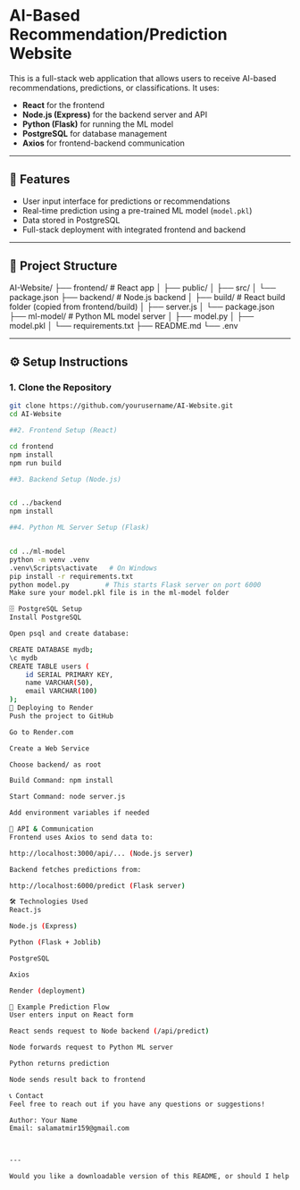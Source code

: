 # AI-Based Recommendation/Prediction Website

This is a full-stack web application that allows users to receive AI-based recommendations, predictions, or classifications. It uses:

- **React** for the frontend
- **Node.js (Express)** for the backend server and API
- **Python (Flask)** for running the ML model
- **PostgreSQL** for database management
- **Axios** for frontend-backend communication

---

## 🧠 Features

- User input interface for predictions or recommendations
- Real-time prediction using a pre-trained ML model (`model.pkl`)
- Data stored in PostgreSQL
- Full-stack deployment with integrated frontend and backend

---

## 📁 Project Structure

AI-Website/
├── frontend/ # React app
│ ├── public/
│ ├── src/
│ └── package.json
├── backend/ # Node.js backend
│ ├── build/ # React build folder (copied from frontend/build)
│ ├── server.js
│ └── package.json
├── ml-model/ # Python ML model server
│ ├── model.py
│ ├── model.pkl
│ └── requirements.txt
├── README.md
└── .env


---

## ⚙️ Setup Instructions

### 1. Clone the Repository

```bash
git clone https://github.com/yourusername/AI-Website.git
cd AI-Website

##2. Frontend Setup (React)

cd frontend
npm install
npm run build

##3. Backend Setup (Node.js)


cd ../backend
npm install

##4. Python ML Server Setup (Flask)


cd ../ml-model
python -m venv .venv
.venv\Scripts\activate   # On Windows
pip install -r requirements.txt
python model.py         # This starts Flask server on port 6000
Make sure your model.pkl file is in the ml-model folder

🗄️ PostgreSQL Setup
Install PostgreSQL

Open psql and create database:

CREATE DATABASE mydb;
\c mydb
CREATE TABLE users (
    id SERIAL PRIMARY KEY,
    name VARCHAR(50),
    email VARCHAR(100)
);
🚀 Deploying to Render
Push the project to GitHub

Go to Render.com

Create a Web Service

Choose backend/ as root

Build Command: npm install

Start Command: node server.js

Add environment variables if needed

📡 API & Communication
Frontend uses Axios to send data to:

http://localhost:3000/api/... (Node.js server)

Backend fetches predictions from:

http://localhost:6000/predict (Flask server)

🛠 Technologies Used
React.js

Node.js (Express)

Python (Flask + Joblib)

PostgreSQL

Axios

Render (deployment)

🧪 Example Prediction Flow
User enters input on React form

React sends request to Node backend (/api/predict)

Node forwards request to Python ML server

Python returns prediction

Node sends result back to frontend

📞 Contact
Feel free to reach out if you have any questions or suggestions!

Author: Your Name
Email: salamatmir159@gmail.com



---

Would you like a downloadable version of this README, or should I help you fill in specific details